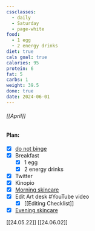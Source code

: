 ```yaml
---
cssclasses:
  - daily
  - Saturday
  - page-white
food:
  - 1 egg
  - 2 energy drinks
diet: true
cals goal: true
calories: 95
protein: 6
fat: 5
carbs: 1
weight: 39.5
done: true
date: 2024-06-01
---
```

###### [[April]]
#### Plan: 
- [x] [do not binge](Daily.md)
- [x] Breakfast
	- [x] 1 egg
	- [x] 2 energy drinks
- [x] Twitter
- [x] Kinopio
- [x] [Morning skincare](AM.png)
- [x] Edit Art desk #YouTube video
	- [x] [[Editing Checklist]]
- [x] [Evening skincare](PM.png)

[[24.05.22]]
[[24.06.02]]